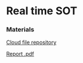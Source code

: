 # Real time SOT

### Materials

[Cloud file repository](https://drive.google.com/drive/folders/19WiHA9QnI4Ecm0osdezpqwX7_yxnyjRW?usp=drive_link) 

[Report .pdf](https://drive.google.com/file/d/1zgVBZI-UYwGU-e6rutykoO0DGhmNkzM0/view?usp=drive_link)



